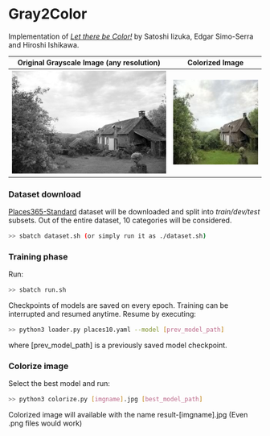 # Gray2Color
Implementation of [_Let there be Color!_](http://iizuka.cs.tsukuba.ac.jp/projects/colorization/data/colorization_sig2016.pdf)
by Satoshi Iizuka, Edgar Simo-Serra and Hiroshi Ishikawa.  
  
  
<!-- ![Original Grayscale Image](https://github.com/bhattsahil1/Let-there-be-Color/blob/main/Documents/house.jpg) -->

Original Grayscale Image (any resolution)             |  Colorized Image
:-------------------------:|:-------------------------:
![Grayscale Image](https://github.com/bhattsahil1/Let-there-be-Color/blob/main/Documents/house.jpg)  |  ![Colorized Image](https://github.com/bhattsahil1/Let-there-be-Color/blob/main/Documents/result-house.jpg)

### Dataset download
[Places365-Standard](http://places2.csail.mit.edu/download.html) 
dataset will be downloaded and split into _train/dev/test_ subsets.
Out of the entire dataset, 10 categories will be considered.

```bash
>> sbatch dataset.sh (or simply run it as ./dataset.sh)
```

### Training phase
Run:
```bash
>> sbatch run.sh
```
Checkpoints of models are saved on every epoch.
Training can be interrupted and resumed anytime.
Resume by executing:
```bash
>> python3 loader.py places10.yaml --model [prev_model_path]
```
where [prev_model_path] is a previously saved model checkpoint.

### Colorize image
Select the best model and run:
```bash
>> python3 colorize.py [imgname].jpg [best_model_path]
```  
Colorized image will available with the name result-[imgname].jpg (Even .png files would work)  
